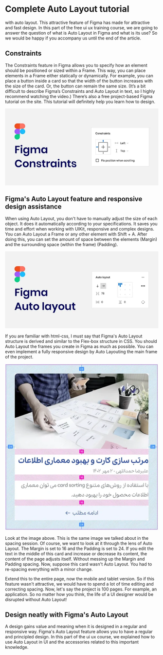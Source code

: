 # Complete Auto Layout tutorial

with auto layout. This attractive feature of Figma has made for attractive and fast design. In this part of the free ui ux training course, we are going to answer the question of what is Auto Layout in Figma and what is its use? So we would be happy if you accompany us until the end of the article.

## Constraints

The Constraints feature in Figma allows you to specify how an element should be positioned or sized within a Frame. This way, you can place elements in a Frame either statically or dynamically. For example, you can place a button inside a card so that the width of the button increases with the size of the card. Or, the button can remain the same size. (It’s a bit difficult to describe Figma’s Constraints and Auto Layout in text, so I highly recommend watching the video.) There’s also a free project-based Figma tutorial on the site. This tutorial will definitely help you learn how to design.

![Figma's Auto Layout feature](figma-constraints.webp)

## Figma's Auto Layout feature and responsive design assistance

When using Auto Layout, you don't have to manually adjust the size of each object. It does it automatically according to your specifications. It saves you time and effort when working with UIKit, responsive and complex designs. You can Auto Layout a Frame or any other element with Shift + A. After doing this, you can set the amount of space between the elements (Margin) and the surrounding space (within the frame) (Padding).

![Figma's Auto Layout feature for responsive design](figma-auto-layout.webp)

If you are familiar with html-css, I must say that Figma's Auto Layout structure is derived and similar to the Flex-box structure in CSS. You should Auto Layout the frames you create in Figma as much as possible. You can even implement a fully responsive design by Auto Layouting the main frame of the project.

![Use the Auto layout feature for neat design](spacing-8-ratio.webp)

Look at the image above. This is the same image we talked about in the spacing session. Of course, we want to look at it through the lens of Auto Layout. The Margin is set to 16 and the Padding is set to 24. If you edit the text in the middle of this card and increase or decrease its content, the content of the page adjusts itself. Without messing up the Margin and Padding spacing. Now, suppose this card wasn't Auto Layout. You had to re-spacing everything with a minor change.

Extend this to the entire page, now the mobile and tablet version. So if this feature wasn't attractive, we would have to spend a lot of time editing and correcting spacing. Now, let's say the project is 100 pages. For example, an application. So no matter how you think, the life of a UI designer would be disrupted without Auto Layout!

## Design neatly with Figma's Auto Layout

A design gains value and meaning when it is designed in a regular and responsive way. Figma's Auto Layout feature allows you to have a regular and principled design. In this part of the ui ux course, we explained how to use Auto Layout in UI and the accessories related to this important knowledge.
